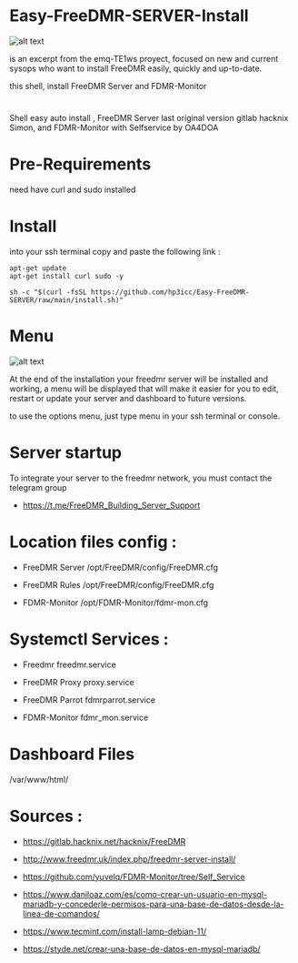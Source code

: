 # Easy-FreeDMR-SERVER-Install

![alt text](https://raw.githubusercontent.com/hp3icc/Easy-FreeDMR-SERVER-Install/main/IMG_1942.jpg)

is an excerpt from the emq-TE1ws proyect, focused on new and current sysops who want to install FreeDMR easily, quickly and up-to-date.

this shell, install FreeDMR Server and FDMR-Monitor

#

Shell easy auto install , FreeDMR Server last original version gitlab hacknix Simon, and FDMR-Monitor with Selfservice by OA4DOA

#

# Pre-Requirements

need have curl and sudo installed

#

# Install

into your ssh terminal copy and paste the following link :

    apt-get update
    apt-get install curl sudo -y

    sh -c "$(curl -fsSL https://github.com/hp3icc/Easy-FreeDMR-SERVER/raw/main/install.sh)"
             
             
 #            
  
 # Menu
 
 ![alt text](https://raw.githubusercontent.com/hp3icc/Easy-FreeDMR-SERVER-Install/main/IMG_1941.jpg)
 
  At the end of the installation your freedmr server will be installed and working, a menu will be displayed that will make it easier for you to edit, restart or update your server and dashboard to future versions.
  
  to use the options menu, just type menu in your ssh terminal or console.
  
 #
 
 # Server startup

To integrate your server to the freedmr network, you must contact the telegram group

 * https://t.me/FreeDMR_Building_Server_Support
        
 #
 
 #
 
 # Location files config :
 
  * FreeDMR Server 
   /opt/FreeDMR/config/FreeDMR.cfg
   
  * FreeDMR Rules
   /opt/FreeDMR/config/FreeDMR.cfg
   
  * FDMR-Monitor
   /opt/FDMR-Monitor/fdmr-mon.cfg 
   
  #
  
  # Systemctl Services :
  
  * Freedmr
   freedmr.service
   
  * FreeDMR Proxy
   proxy.service
   
  * FreeDMR Parrot
   fdmrparrot.service
  
  * FDMR-Monitor
   fdmr_mon.service
  
 #
  
 # Dashboard Files
 
 /var/www/html/

#

 # Sources :
 
 * https://gitlab.hacknix.net/hacknix/FreeDMR
 
 * http://www.freedmr.uk/index.php/freedmr-server-install/
 
  * https://github.com/yuvelq/FDMR-Monitor/tree/Self_Service
 
 * https://www.daniloaz.com/es/como-crear-un-usuario-en-mysql-mariadb-y-concederle-permisos-para-una-base-de-datos-desde-la-linea-de-comandos/
 
 * https://www.tecmint.com/install-lamp-debian-11/

 * https://styde.net/crear-una-base-de-datos-en-mysql-mariadb/

